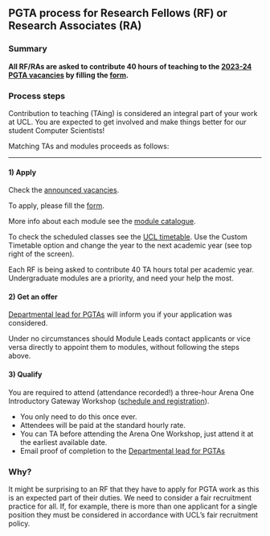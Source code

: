 ## PGTA process for Research Fellows (RF) or Research Associates (RA)

### Summary
**All RF/RAs are asked to contribute 40 hours of teaching to the [2023-24 PGTA vacancies](https://script.google.com/macros/s/AKfycbzz2en51FJDuL9udZgfhFb2NvQ4PmDpp4pU4Hn-b757eukx4Jqjhib_8PCaG49rBQBQFg/exec) by filling the [form](https://forms.gle/iuLJndrJVjdbUF5Q7).**

### Process steps

Contribution to teaching (TAing) is considered an integral part of your work at UCL. You are expected to get involved
and make things better for our student Computer Scientists!

Matching TAs and modules proceeds as follows:

------

#### 1) Apply

Check the [announced vacancies](https://script.google.com/macros/s/AKfycbzz2en51FJDuL9udZgfhFb2NvQ4PmDpp4pU4Hn-b757eukx4Jqjhib_8PCaG49rBQBQFg/exec).

To apply, please fill the [form](https://forms.gle/iuLJndrJVjdbUF5Q7).

More info about each module see the [module catalogue](https://www.ucl.ac.uk/module-catalogue/).

To check the scheduled classes see the [UCL timetable](https://timetable.ucl.ac.uk/tt/homePage.do). Use the Custom
Timetable option and change the year to the next academic year (see top right of the screen).

Each RF is being asked to contribute 40 TA hours total per academic year. Undergraduate modules are a priority, and need
your help the most.

#### 2) Get an offer

[Departmental lead for PGTAs](mailto:csc.postgradta@ucl.ac.uk) will inform you if your application was considered.

Under no circumstances should Module Leads contact applicants or vice versa directly to appoint them to modules, without
following the steps above.

#### 3) Qualify

You are required to attend (attendance recorded!) a three-hour Arena One Introductory Gateway
Workshop ([schedule and registration](http://www.ucl.ac.uk/arena/one)).

- You only need to do this once ever.
- Attendees will be paid at the standard hourly rate.
- You can TA before attending the Arena One Workshop, just attend it at the earliest available date.
- Email proof of completion to the [Departmental lead for PGTAs](mailto:csc.postgradta@ucl.ac.uk)

### Why?

It might be surprising to an RF that they have to apply for PGTA work as this is an expected part of their duties. We
need to consider a fair recruitment practice for all. If, for example, there is more than one applicant for a single
position they must be considered in accordance with UCL’s fair recruitment policy.



